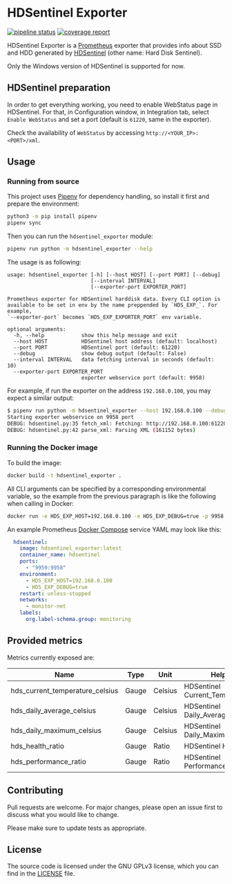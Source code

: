 # HDSentinel Exporter

[![pipeline status](https://gitlab.com/qusielle/hdsentinel-exporter/badges/master/pipeline.svg)](https://gitlab.com/qusielle/hdsentinel-exporter/-/commits/master)
[![coverage report](https://gitlab.com/qusielle/hdsentinel-exporter/badges/master/coverage.svg)](https://gitlab.com/qusielle/hdsentinel-exporter/-/commits/master)

HDSentinel Exporter is a [Prometheus] exporter that provides info about SSD and
HDD generated by [HDSentinel] (other name: Hard Disk Sentinel).

Only the Windows version of HDSentinel is supported for now.

## HDSentinel preparation

In order to get everything working, you need to enable WebStatus page in
HDSentinel. For that, in Configuration window, in Integration tab, select
`Enable WebStatus` and set a port (default is `61220`, same in the exporter).

Check the availability of `WebStatus` by accessing
`http://<YOUR_IP>:<PORT>/xml`.

## Usage

### Running from source

This project uses [Pipenv] for dependency handling, so install it first and
prepare the environment:

```bash
python3 -m pip install pipenv
pipenv sync
```

Then you can run the `hdsentinel_exporter` module:

```bash
pipenv run python -m hdsentinel_exporter --help
```

The usage is as following:

```
usage: hdsentinel_exporter [-h] [--host HOST] [--port PORT] [--debug]
                           [--interval INTERVAL]
                           [--exporter-port EXPORTER_PORT]

Prometheus exporter for HDSentinel harddisk data. Every CLI option is
available to be set in env by the name preppended by `HDS_EXP_`. For example,
`--exporter-port` becomes `HDS_EXP_EXPORTER_PORT` env variable.

optional arguments:
  -h, --help            show this help message and exit
  --host HOST           HDSentinel host address (default: localhost)
  --port PORT           HDSentinel port (default: 61220)
  --debug               show debug output (default: False)
  --interval INTERVAL   data fetching interval in seconds (default: 10)
  --exporter-port EXPORTER_PORT
                        exporter webservice port (default: 9958)
```

For example, if run the exporter on the address `192.168.0.100`, you may expect
a similar output:

```bash
$ pipenv run python -m hdsentinel_exporter --host 192.168.0.100 --debug
Starting exporter webservice on 9958 port
DEBUG: hdsentinel.py:35 fetch_xml: Fetching: http://192.168.0.100:61220/xml
DEBUG: hdsentinel.py:42 parse_xml: Parsing XML (161152 bytes)
```

### Running the Docker image

To build the image:

```bash
docker build -t hdsentinel_exporter .
```

All CLI arguments can be specified by a corresponding environmental variable, so
the example from the previous paragraph is like the following when calling in
Docker:

```bash
docker run -e HDS_EXP_HOST=192.168.0.100 -e HDS_EXP_DEBUG=true -p 9958:9958 hdsentinel_exporter
```

An example Prometheus [Docker Compose] service YAML may look like this:

```yaml
  hdsentinel:
    image: hdsentinel_exporter:latest
    container_name: hdsentinel
    ports:
      - "9959:9958"
    environment:
      - HDS_EXP_HOST=192.168.0.100
      - HDS_EXP_DEBUG=true
    restart: unless-stopped
    networks:
      - monitor-net
    labels:
      org.label-schema.group: monitoring

```

## Provided metrics

Metrics currently exposed are:

| Name                            | Type  | Unit    | Help                           |
| ------------------------------- | ----- | ------- | ------------------------------ |
| hds_current_temperature_celsius | Gauge | Celsius | HDSentinel Current_Temperature |
| hds_daily_average_celsius       | Gauge | Celsius | HDSentinel Daily_Average       |
| hds_daily_maximum_celsius       | Gauge | Celsius | HDSentinel Daily_Maximum       |
| hds_health_ratio                | Gauge | Ratio   | HDSentinel Health              |
| hds_performance_ratio           | Gauge | Ratio   | HDSentinel Performance         |


## Contributing

Pull requests are welcome. For major changes, please open an issue first to
discuss what you would like to change.

Please make sure to update tests as appropriate.

## License

The source code is licensed under the GNU GPLv3 license, which you can find in
the [LICENSE](LICENSE) file.


[Docker Compose]: https://docs.docker.com/compose/
[Prometheus]: https://prometheus.io/
[HDSentinel]: https://www.hdsentinel.com/
[Pipenv]: https://pipenv.pypa.io/en/latest/

